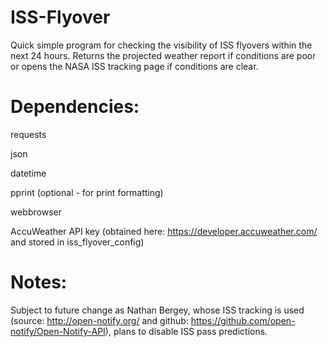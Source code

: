 # ISS-Flyover
Quick simple program for checking the visibility of ISS flyovers within the next 24 hours.  Returns the projected weather report if conditions are poor or opens the NASA ISS tracking page if conditions are clear.

# Dependencies:
requests

json

datetime

pprint (optional - for print formatting)

webbrowser

AccuWeather API key (obtained here: https://developer.accuweather.com/ and stored in iss_flyover_config)


# Notes:
Subject to future change as Nathan Bergey, whose ISS tracking is used (source: http://open-notify.org/ and github: https://github.com/open-notify/Open-Notify-API), plans to disable ISS pass predictions.
